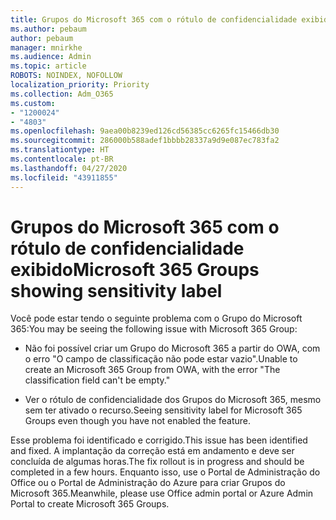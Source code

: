 ```yaml
---
title: Grupos do Microsoft 365 com o rótulo de confidencialidade exibido
ms.author: pebaum
author: pebaum
manager: mnirkhe
ms.audience: Admin
ms.topic: article
ROBOTS: NOINDEX, NOFOLLOW
localization_priority: Priority
ms.collection: Adm_O365
ms.custom:
- "1200024"
- "4803"
ms.openlocfilehash: 9aea00b8239ed126cd56385cc6265fc15466db30
ms.sourcegitcommit: 286000b588adef1bbbb28337a9d9e087ec783fa2
ms.translationtype: HT
ms.contentlocale: pt-BR
ms.lasthandoff: 04/27/2020
ms.locfileid: "43911855"
---
```

# <a name="microsoft-365-groups-showing-sensitivity-label"></a><span data-ttu-id="1ef3d-102">Grupos do Microsoft 365 com o rótulo de confidencialidade exibido</span><span class="sxs-lookup"><span data-stu-id="1ef3d-102">Microsoft 365 Groups showing sensitivity label</span></span>

<span data-ttu-id="1ef3d-103">Você pode estar tendo o seguinte problema com o Grupo do Microsoft 365:</span><span class="sxs-lookup"><span data-stu-id="1ef3d-103">You may be seeing the following issue with Microsoft 365 Group:</span></span>

- <span data-ttu-id="1ef3d-104">Não foi possível criar um Grupo do Microsoft 365 a partir do OWA, com o erro "O campo de classificação não pode estar vazio".</span><span class="sxs-lookup"><span data-stu-id="1ef3d-104">Unable to create an Microsoft 365 Group from OWA, with the error "The classification field can't be empty."</span></span>

- <span data-ttu-id="1ef3d-105">Ver o rótulo de confidencialidade dos Grupos do Microsoft 365, mesmo sem ter ativado o recurso.</span><span class="sxs-lookup"><span data-stu-id="1ef3d-105">Seeing sensitivity label for Microsoft 365 Groups even though you have not enabled the feature.</span></span>

<span data-ttu-id="1ef3d-106">Esse problema foi identificado e corrigido.</span><span class="sxs-lookup"><span data-stu-id="1ef3d-106">This issue has been identified and fixed.</span></span> <span data-ttu-id="1ef3d-107">A implantação da correção está em andamento e deve ser concluída de algumas horas.</span><span class="sxs-lookup"><span data-stu-id="1ef3d-107">The fix rollout is in progress and should be completed in a few hours.</span></span> <span data-ttu-id="1ef3d-108">Enquanto isso, use o Portal de Administração do Office ou o Portal de Administração do Azure para criar Grupos do Microsoft 365.</span><span class="sxs-lookup"><span data-stu-id="1ef3d-108">Meanwhile, please use Office admin portal or Azure Admin Portal to create Microsoft 365 Groups.</span></span>  
